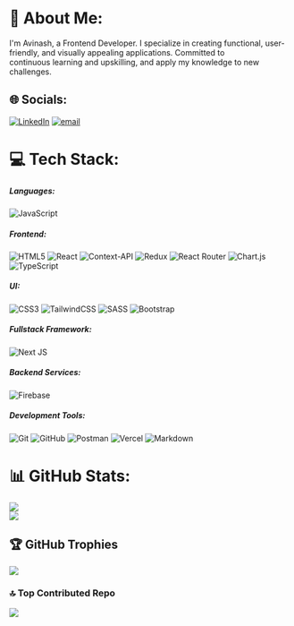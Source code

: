 # 💫 About Me:
I'm Avinash, a Frontend Developer. I specialize in creating functional, user-friendly, and visually appealing applications. Committed to<br>continuous learning and upskilling, and apply my knowledge to new challenges.


## 🌐 Socials:
[![LinkedIn](https://img.shields.io/badge/LinkedIn-%230077B5.svg?logo=linkedin&logoColor=white)](https://linkedin.com/in/avinash-kumar-1310-in) [![email](https://img.shields.io/badge/Email-D14836?logo=gmail&logoColor=white)](mailto:avinashkmg1310@gmail.com) 

# 💻 Tech Stack:
##### Languages:
![JavaScript](https://img.shields.io/badge/javascript-%23323330.svg?style=for-the-badge&logo=javascript&logoColor=%23F7DF1E)
##### Frontend:
![HTML5](https://img.shields.io/badge/html5-%23E34F26.svg?style=for-the-badge&logo=html5&logoColor=white) 
![React](https://img.shields.io/badge/react-%2320232a.svg?style=for-the-badge&logo=react&logoColor=%2361DAFB) 
![Context-API](https://img.shields.io/badge/Context--Api-000000?style=for-the-badge&logo=react) 
![Redux](https://img.shields.io/badge/redux-%23593d88.svg?style=for-the-badge&logo=redux&logoColor=white) 
![React Router](https://img.shields.io/badge/React_Router-CA4245?style=for-the-badge&logo=react-router&logoColor=white)
![Chart.js](https://img.shields.io/badge/chart.js-F5788D.svg?style=for-the-badge&logo=chart.js&logoColor=white)
![TypeScript](https://img.shields.io/badge/typescript-%23007ACC.svg?style=for-the-badge&logo=typecript&logoColor=white)
##### UI:
![CSS3](https://img.shields.io/badge/css3-%23264DE4.svg?style=for-the-badge&logo=css3&logoColor=%23EBEBEB)
![TailwindCSS](https://img.shields.io/badge/tailwindcss-%2338B2AC.svg?style=for-the-badge&logo=tailwind-css&logoColor=white)
![SASS](https://img.shields.io/badge/SASS-hotpink.svg?style=for-the-badge&logo=SASS&logoColor=white) 
![Bootstrap](https://img.shields.io/badge/bootstrap-%238511FA.svg?style=for-the-badge&logo=bootstrap&logoColor=white)
##### Fullstack Framework:
![Next JS](https://img.shields.io/badge/Next-black?style=for-the-badge&logo=next.js&logoColor=white) 
<!-- ##### Version control: -->
##### Backend Services:
![Firebase](https://img.shields.io/badge/firebase-a08021?style=for-the-badge&logo=firebase&logoColor=ffcd34) 
##### Development Tools:
![Git](https://img.shields.io/badge/git-black.svg?style=for-the-badge&logo=git&logoColor=white)
![GitHub](https://img.shields.io/badge/github-%23121011.svg?style=for-the-badge&logo=github&logoColor=white) 
![Postman](https://img.shields.io/badge/Postman-FF6C37?style=for-the-badge&logo=postman&logoColor=white) 
![Vercel](https://img.shields.io/badge/vercel-%23000000.svg?style=for-the-badge&logo=vercel&logoColor=white)
![Markdown](https://img.shields.io/badge/markdown-%231572B6.svg?style=for-the-badge&logo=markdown&logoColor=white)
# 📊 GitHub Stats:
<!-- ![](https://github-readme-stats.vercel.app/api?username=godseye1310&theme=radical&hide_border=false&include_all_commits=true&count_private=false)<br/> -->
![](https://nirzak-streak-stats.vercel.app/?user=godseye1310&theme=radical&hide_border=false)<br/>
![](https://github-readme-stats.vercel.app/api/top-langs/?username=godseye1310&theme=radical&hide_border=false&include_all_commits=true&count_private=false&layout=compact)

## 🏆 GitHub Trophies
![](https://github-profile-trophy.vercel.app/?username=godseye1310&theme=radical&no-frame=false&no-bg=false&margin-w=4)

### 🔝 Top Contributed Repo
![](https://github-contributor-stats.vercel.app/api?username=godseye1310&limit=5&theme=radical&combine_all_yearly_contributions=true)

<!-- Proudly created with GPRM ( https://gprm.itsvg.in ) -->

<!--
**godseye1310/godseye1310** is a ✨ _special_ ✨ repository because its `README.md` (this file) appears on your GitHub profile.

Here are some ideas to get you started:

- 🔭 I’m currently working on ...
- 🌱 I’m currently learning ...
- 👯 I’m looking to collaborate on ...
- 🤔 I’m looking for help with ...
- 💬 Ask me about ...
- 📫 How to reach me: ...
- 😄 Pronouns: ...
- ⚡ Fun fact: ...
-->
